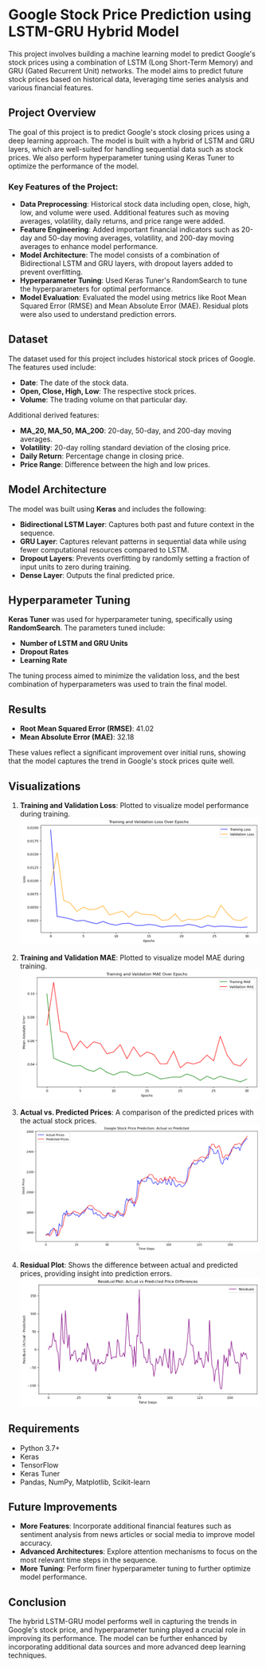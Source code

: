 # Google Stock Price Prediction using LSTM-GRU Hybrid Model

This project involves building a machine learning model to predict Google's stock prices using a combination of LSTM (Long Short-Term Memory) and GRU (Gated Recurrent Unit) networks. The model aims to predict future stock prices based on historical data, leveraging time series analysis and various financial features.

## Project Overview

The goal of this project is to predict Google's stock closing prices using a deep learning approach. The model is built with a hybrid of LSTM and GRU layers, which are well-suited for handling sequential data such as stock prices. We also perform hyperparameter tuning using Keras Tuner to optimize the performance of the model.

### Key Features of the Project:

- **Data Preprocessing**: Historical stock data including open, close, high, low, and volume were used. Additional features such as moving averages, volatility, daily returns, and price range were added.
- **Feature Engineering**: Added important financial indicators such as 20-day and 50-day moving averages, volatility, and 200-day moving averages to enhance model performance.
- **Model Architecture**: The model consists of a combination of Bidirectional LSTM and GRU layers, with dropout layers added to prevent overfitting.
- **Hyperparameter Tuning**: Used Keras Tuner's RandomSearch to tune the hyperparameters for optimal performance.
- **Model Evaluation**: Evaluated the model using metrics like Root Mean Squared Error (RMSE) and Mean Absolute Error (MAE). Residual plots were also used to understand prediction errors.

## Dataset

The dataset used for this project includes historical stock prices of Google. The features used include:

- **Date**: The date of the stock data.
- **Open, Close, High, Low**: The respective stock prices.
- **Volume**: The trading volume on that particular day.

Additional derived features:

- **MA\_20, MA\_50, MA\_200**: 20-day, 50-day, and 200-day moving averages.
- **Volatility**: 20-day rolling standard deviation of the closing price.
- **Daily Return**: Percentage change in closing price.
- **Price Range**: Difference between the high and low prices.

## Model Architecture

The model was built using **Keras** and includes the following:

- **Bidirectional LSTM Layer**: Captures both past and future context in the sequence.
- **GRU Layer**: Captures relevant patterns in sequential data while using fewer computational resources compared to LSTM.
- **Dropout Layers**: Prevents overfitting by randomly setting a fraction of input units to zero during training.
- **Dense Layer**: Outputs the final predicted price.

## Hyperparameter Tuning

**Keras Tuner** was used for hyperparameter tuning, specifically using **RandomSearch**. The parameters tuned include:

- **Number of LSTM and GRU Units**
- **Dropout Rates**
- **Learning Rate**

The tuning process aimed to minimize the validation loss, and the best combination of hyperparameters was used to train the final model.

## Results

- **Root Mean Squared Error (RMSE)**: 41.02
- **Mean Absolute Error (MAE)**: 32.18

These values reflect a significant improvement over initial runs, showing that the model captures the trend in Google's stock prices quite well.

## Visualizations

1. **Training and Validation Loss**: Plotted to visualize model performance during training.
   ![Training and Validation Loss](Visualization%20Plots/Training%20and%20Validation%20Loss.png)

2. **Training and Validation MAE**: Plotted to visualize model MAE during training.
   ![Training and Validation MAE](Visualization%20Plots/Training%20and%20Validation%20MAE.png)

3. **Actual vs. Predicted Prices**: A comparison of the predicted prices with the actual stock prices.
   ![Actual vs Predicted Prices](Visualization%20Plots/Actual%20vs.%20Predicted%20Prices.png)

4. **Residual Plot**: Shows the difference between actual and predicted prices, providing insight into prediction errors.
   ![Residual Plot](Visualization%20Plots/Residual%20Plot.png)

## Requirements

- Python 3.7+
- Keras
- TensorFlow
- Keras Tuner
- Pandas, NumPy, Matplotlib, Scikit-learn

## Future Improvements

- **More Features**: Incorporate additional financial features such as sentiment analysis from news articles or social media to improve model accuracy.
- **Advanced Architectures**: Explore attention mechanisms to focus on the most relevant time steps in the sequence.
- **More Tuning**: Perform finer hyperparameter tuning to further optimize model performance.

## Conclusion

The hybrid LSTM-GRU model performs well in capturing the trends in Google's stock price, and hyperparameter tuning played a crucial role in improving its performance. The model can be further enhanced by incorporating additional data sources and more advanced deep learning techniques.

